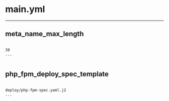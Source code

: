 



# main.yml
  
---
## meta_name_max_length
  
```

38
...
  
```
## php_fpm_deploy_spec_template
  
```

deploy/php-fpm-spec.yaml.j2
...
  
```